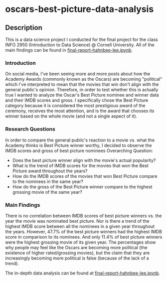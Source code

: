 # oscars-best-picture-data-analysis
## Description
This is a data science project I conducted for the final project for the class INFO 2950 (Introduction to Data Science) @ Cornell University.
All of the main findings can be found in [final-report-hahnbee-lee.ipynb](https://github.com/hahnbeelee/oscars-best-picture-data-analysis/blob/master/final-report-hahnbee-lee.ipynb).
### Introduction
On social media, I've been seeing more and more posts about how the Academy Awards (commonly known as the Oscars) are becoming "political" which I've interpreted to mean that the movies that win don't align with the general public's opinion. Therefore, in order to test whether this is actually true I wanted to analyze the Oscar's Best Picture nominee and winner data and their IMDB scores and gross. I specifically chose the Best Picture category because it is considered the most prestigious award of the ceremony, receives the most attention, and is the award that chooses its winner based on the whole movie (and not a single aspect of it).
### Research Questions
In order to compare the general public's reaction to a movie vs. what the Academy thinks is Best Picture winner worthy, I decided to observe the IMDB scores and gross of best picture nominees Overarching Question:

- Does the best picture winner align with the movie's actual popularity?
- What is the trend of IMDB scores for the movies that won the Best Picture award throughout the years?
- How do the IMDB scores of the movies that won Best Picture compare to the nominees in the same year?
- How do the gross of the Best Picture winner compare to the highest grossing movie of the same year?
### Main Findings
There is no correlation between IMDB scores of best picture winners vs. the year the movie was nominated best picture. Nor is there a trend of the highest IMDB score between all the nominees in a given year throughout the years. However, 47.7% of the best picture winners had the highest IMDB score in comparison to its nominees. And only 11.4% of best picture winners were the highest grossing movie of its given year. The percentages show why people may feel like the Oscars are becoming more political (the existence of higher rated/grossing movies), but the claim that they are increasingly becoming more political is false (because of the lack of a trend).

The in-depth data analysis can be found at [final-report-hahnbee-lee.ipynb](https://github.com/hahnbeelee/oscars-best-picture-data-analysis/blob/master/final-report-hahnbee-lee.ipynb).
